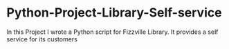 # Python-Project-Library-Self-service
In this Project I wrote a Python script  for Fizzville Library. It provides a self service for its customers 
